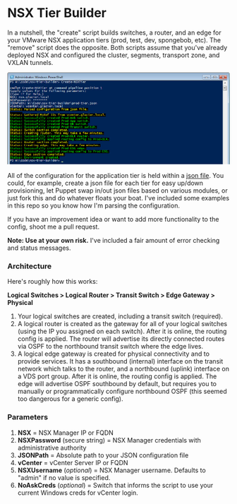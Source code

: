 NSX Tier Builder
================

In a nutshell, the "create" script builds switches, a router, and an edge for your VMware NSX application tiers (prod, test, dev, spongebob, etc). The "remove" script does the opposite. Both scripts assume that you've already deployed NSX and configured the cluster, segments, transport zone, and VXLAN tunnels.

![Create-NSXTier](https://github.com/WahlNetwork/nsx-tier-builder/blob/screenshots/create-nsx-tier.jpg)

All of the configuration for the application tier is held within a [json file](https://github.com/WahlNetwork/nsx-tier-builder/blob/master/prod-tier.json). You could, for example, create a json file for each tier for easy up/down provisioning, let Puppet swap in/out json files based on various modules, or just fork this and do whatever floats your boat. I've included some examples in this repo so you know how I'm parsing the configuration.

If you have an improvement idea or want to add more functionality to the config, shoot me a pull request.

**Note: Use at your own risk.** I've included a fair amount of error checking and status messages.

### Architecture

Here's roughly how this works:

**Logical Switches > Logical Router > Transit Switch > Edge Gateway > Physical**

1. Your logical switches are created, including a transit switch (required).
2. A logical router is created as the gateway for all of your logical switches (using the IP you assigned on each switch). After it is online, the routing config is applied. The router will advertise its directly connected routes via OSPF to the northbound transit switch where the edge lives.
3. A logical edge gateway is created for physical connectivity and to provide services. It has a southbound (internal) interface on the transit network which talks to the router, and a northbound (uplink) interface on a VDS port group. After it is online, the routing config is applied. The edge will advertise OSPF southbound by default, but requires you to manually or programmatically configure northbound OSPF (this seemed too dangerous for a generic config).

### Parameters

1. **NSX** = NSX Manager IP or FQDN
2. **NSXPassword** (secure string) = NSX Manager credentials with administrative authority
3. **JSONPath** = Absolute path to your JSON configuration file
4. **vCenter** = vCenter Server IP or FQDN
5. **NSXUsername** (*optional*) = NSX Manager username. Defaults to "admin" if no value is specified.
6. **NoAskCreds** (*optional*) = Switch that informs the script to use your current Windows creds for vCenter login.
